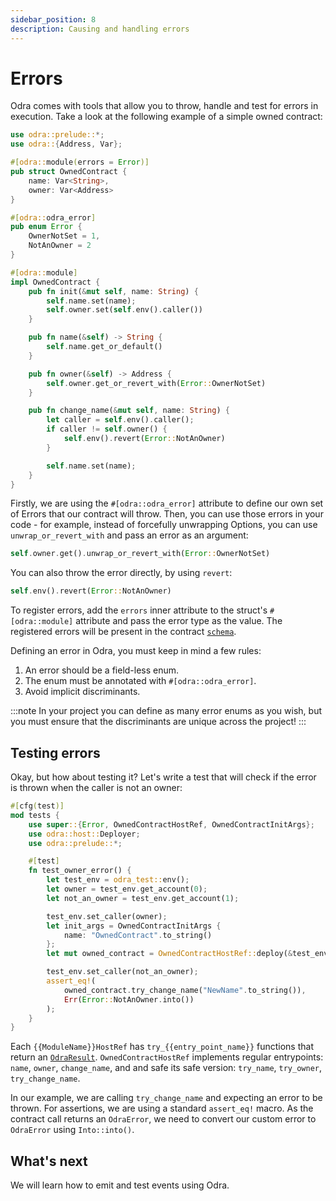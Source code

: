 ```yaml
---
sidebar_position: 8
description: Causing and handling errors
---
```


# Errors

Odra comes with tools that allow you to throw, handle and test for errors in execution. Take a look at the
following example of a simple owned contract:

```rust title="examples/src/features/handling_errors.rs"
use odra::prelude::*;
use odra::{Address, Var};

#[odra::module(errors = Error)]
pub struct OwnedContract {
    name: Var<String>,
    owner: Var<Address>
}

#[odra::odra_error]
pub enum Error {
    OwnerNotSet = 1,
    NotAnOwner = 2
}

#[odra::module]
impl OwnedContract {
    pub fn init(&mut self, name: String) {
        self.name.set(name);
        self.owner.set(self.env().caller())
    }

    pub fn name(&self) -> String {
        self.name.get_or_default()
    }

    pub fn owner(&self) -> Address {
        self.owner.get_or_revert_with(Error::OwnerNotSet)
    }

    pub fn change_name(&mut self, name: String) {
        let caller = self.env().caller();
        if caller != self.owner() {
            self.env().revert(Error::NotAnOwner)
        }

        self.name.set(name);
    }
}
```

Firstly, we are using the `#[odra::odra_error]` attribute to define our own set of Errors that our contract will
throw. Then, you can use those errors in your code - for example, instead of forcefully unwrapping Options, you can use
`unwrap_or_revert_with` and pass an error as an argument:

```rust title="examples/src/features/handling_errors.rs"
self.owner.get().unwrap_or_revert_with(Error::OwnerNotSet)
```

You can also throw the error directly, by using `revert`:

```rust title="examples/src/features/handling_errors.rs"
self.env().revert(Error::NotAnOwner)
```

To register errors, add the `errors` inner attribute to the struct's `#[odra::module]` attribute and pass the error type as the value. The registered errors will be present in the contract [`schema`].

Defining an error in Odra, you must keep in mind a few rules:

1. An error should be a field-less enum. 
2. The enum must be annotated with `#[odra::odra_error]`.
3. Avoid implicit discriminants.

:::note
In your project you can define as many error enums as you wish, but you must ensure that the discriminants are unique across the project!
:::

## Testing errors

Okay, but how about testing it? Let's write a test that will check if the error is thrown when the caller is not an owner:

```rust title="examples/src/features/handling_errors.rs"
#[cfg(test)]
mod tests {
    use super::{Error, OwnedContractHostRef, OwnedContractInitArgs};
    use odra::host::Deployer;
    use odra::prelude::*;

    #[test]
    fn test_owner_error() {
        let test_env = odra_test::env();
        let owner = test_env.get_account(0);
        let not_an_owner = test_env.get_account(1);

        test_env.set_caller(owner);
        let init_args = OwnedContractInitArgs {
            name: "OwnedContract".to_string()
        };
        let mut owned_contract = OwnedContractHostRef::deploy(&test_env, init_args);

        test_env.set_caller(not_an_owner);
        assert_eq!(
            owned_contract.try_change_name("NewName".to_string()),
            Err(Error::NotAnOwner.into())
        );
    }
}
```
Each `{{ModuleName}}HostRef` has `try_{{entry_point_name}}` functions that return an [`OdraResult`].
`OwnedContractHostRef` implements regular entrypoints: `name`, `owner`, `change_name`, and 
and safe its safe version: `try_name`, `try_owner`, `try_change_name`.

In our example, we are calling `try_change_name` and expecting an error to be thrown.
For assertions, we are using a standard `assert_eq!` macro. As the contract call returns an `OdraError`, 
we need to convert our custom error to `OdraError` using `Into::into()`.

## What's next
We will learn how to emit and test events using Odra.

[`OdraResult`]: https://docs.rs/odra/1.0.0/odra/type.OdraResult.html
[`OdraError`]: https://docs.rs/odra/1.0.0/odra/enum.OdraError.html
[`schema`]: ./casper-contract-schema
